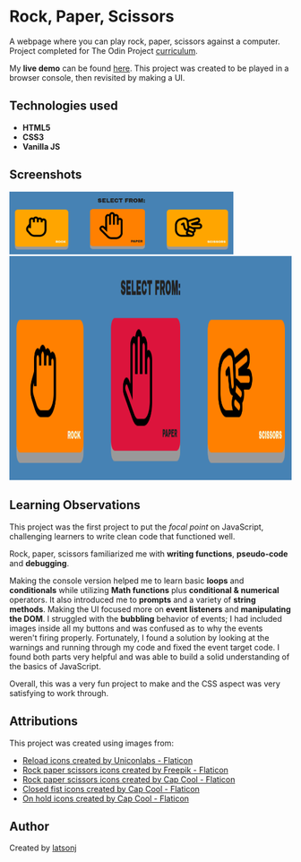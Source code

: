 # Rock, Paper, Scissors

A webpage where you can play rock, paper, scissors against a computer. Project completed for The Odin Project [curriculum](https://www.theodinproject.com/lessons/foundations-rock-paper-scissors).

My **live demo** can be found [here](https://latsonj.github.io/rock-paper-scissors/). This project was created to be played in a browser console, then revisited by making a UI. 

## Technologies used

 - **HTML5**
 - **CSS3**
 - **Vanilla JS**

## Screenshots

  <img src="./images/rpsREADME1.png" alt="Screenshot of live demo" width="400px"/> <img src="./images/rpsREADME2.png" alt="Screenshot of live demo - paper in red" height="400px"/>

## Learning Observations

This project was the first project to put the *focal point* on JavaScript, challenging learners to write clean code that functioned well.

Rock, paper, scissors familiarized me with **writing functions**, **pseudo-code** and **debugging**.

Making the console version helped me to learn basic **loops** and **conditionals** while utilizing **Math functions** plus **conditional & numerical** operators. It also introduced me to **prompts** and a variety of **string methods**. Making the UI focused more on **event listeners** and **manipulating the DOM**. I struggled with the **bubbling** behavior of events; I had included images inside all my buttons and was confused as to why the events weren't firing properly. Fortunately, I found a solution by looking at the warnings and running through my code and fixed the event target code. I found both parts very helpful and was able to build a solid understanding of the basics of JavaScript.

Overall, this was a very fun project to make and the CSS aspect was very satisfying to work through.

## Attributions

This project was created using images from:

- [Reload icons created by Uniconlabs - Flaticon](https://www.flaticon.com/free-icons/reload)
- [Rock paper scissors icons created by Freepik - Flaticon](https://www.flaticon.com/free-icons/rock-paper-scissors)
- [Rock paper scissors icons created by Cap Cool - Flaticon](https://www.flaticon.com/free-icons/rock-paper-scissors)
- [Closed fist icons created by Cap Cool - Flaticon](https://www.flaticon.com/free-icons/closed-fist)
- [On hold icons created by Cap Cool - Flaticon](https://www.flaticon.com/free-icons/on-hold)

## Author

Created by [latsonj](https://github.com/latsonj)
